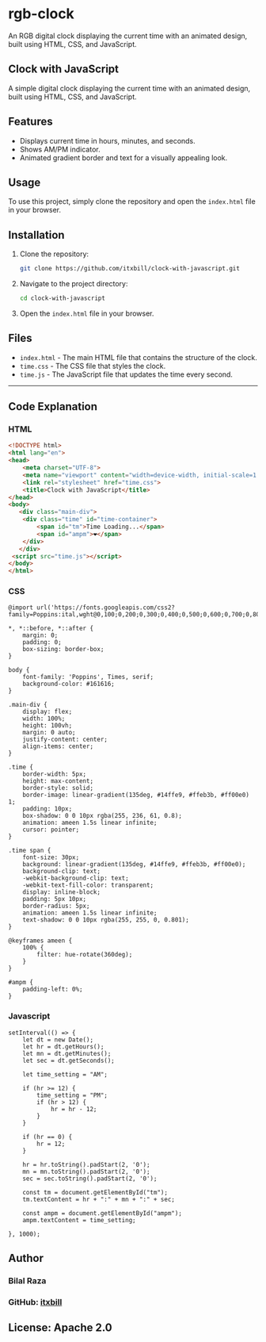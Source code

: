# rgb-clock
An RGB digital clock displaying the current time with an animated design, built using HTML, CSS, and JavaScript.

## Clock with JavaScript
A simple digital clock displaying the current time with an animated design, built using HTML, CSS, and JavaScript.

## Features
* Displays current time in hours, minutes, and seconds.
* Shows AM/PM indicator.
* Animated gradient border and text for a visually appealing look.

## Usage
To use this project, simply clone the repository and open the `index.html` file in your browser.

## Installation
1. Clone the repository:
    ```sh
    git clone https://github.com/itxbill/clock-with-javascript.git
    ```
2. Navigate to the project directory:
    ```sh
    cd clock-with-javascript
    ```
3. Open the `index.html` file in your browser.

## Files
* `index.html` - The main HTML file that contains the structure of the clock.
* `time.css` - The CSS file that styles the clock.
* `time.js` - The JavaScript file that updates the time every second.

---

## Code Explanation

### HTML
```html
<!DOCTYPE html>
<html lang="en">
<head>
    <meta charset="UTF-8">
    <meta name="viewport" content="width=device-width, initial-scale=1.0">
    <link rel="stylesheet" href="time.css">
    <title>Clock with JavaScript</title>
</head>
<body>
   <div class="main-div">
    <div class="time" id="time-container">
        <span id="tm">Time Loading...</span>
        <span id="ampm">❤️</span>
    </div>
   </div> 
 <script src="time.js"></script>
</body>
</html>
```
### CSS
```
@import url('https://fonts.googleapis.com/css2?family=Poppins:ital,wght@0,100;0,200;0,300;0,400;0,500;0,600;0,700;0,800;0,900;1,100;1,200;1,300;1,400;1,500;1,600;1,700;1,800;1,900&display=swap');

*, *::before, *::after {
    margin: 0;
    padding: 0;
    box-sizing: border-box;
}

body {
    font-family: 'Poppins', Times, serif;
    background-color: #161616;
}

.main-div {
    display: flex;
    width: 100%;
    height: 100vh;
    margin: 0 auto;
    justify-content: center;
    align-items: center;
}

.time {
    border-width: 5px;
    height: max-content;
    border-style: solid;
    border-image: linear-gradient(135deg, #14ffe9, #ffeb3b, #ff00e0) 1;
    padding: 10px;
    box-shadow: 0 0 10px rgba(255, 236, 61, 0.8);
    animation: ameen 1.5s linear infinite;
    cursor: pointer;
}

.time span {
    font-size: 30px;
    background: linear-gradient(135deg, #14ffe9, #ffeb3b, #ff00e0);
    background-clip: text;
    -webkit-background-clip: text;
    -webkit-text-fill-color: transparent;
    display: inline-block;
    padding: 5px 10px;
    border-radius: 5px;
    animation: ameen 1.5s linear infinite;
    text-shadow: 0 0 10px rgba(255, 255, 0, 0.801);
}

@keyframes ameen {
    100% {
        filter: hue-rotate(360deg);
    }
}

#ampm {
    padding-left: 0%;
}
```
### Javascript
```
setInterval(() => {
    let dt = new Date();
    let hr = dt.getHours();
    let mn = dt.getMinutes();
    let sec = dt.getSeconds();

    let time_setting = "AM";

    if (hr >= 12) {
        time_setting = "PM";
        if (hr > 12) {
            hr = hr - 12;
        }
    }

    if (hr == 0) {
        hr = 12;
    }

    hr = hr.toString().padStart(2, '0');
    mn = mn.toString().padStart(2, '0');
    sec = sec.toString().padStart(2, '0');

    const tm = document.getElementById("tm");
    tm.textContent = hr + ":" + mn + ":" + sec;

    const ampm = document.getElementById("ampm");
    ampm.textContent = time_setting;

}, 1000);
```

## Author
### Bilal Raza
### GitHub: [itxbill](https://github.com/itxbill)

## License: Apache 2.0
